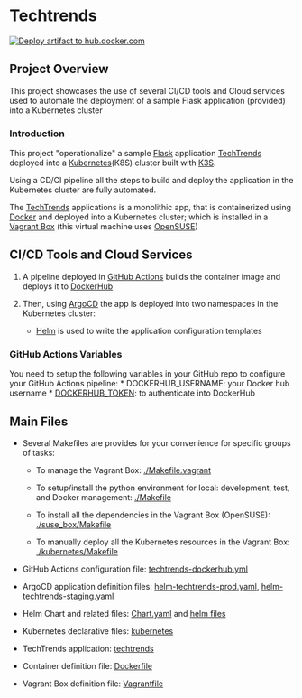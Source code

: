 # Techtrends

[![Deploy artifact to hub.docker.com](https://github.com/guillermo-ampie/techtrends/actions/workflows/techtrends-dockerhub.yml/badge.svg)](https://github.com/guillermo-ampie/techtrends/actions/workflows/techtrends-dockerhub.yml)

## Project Overview

This project showcases the use of several CI/CD tools and Cloud services used to automate the deployment of a sample Flask application (provided) into a Kubernetes cluster

### Introduction

This project "operationalize" a sample [Flask](https://flask.palletsprojects.com/) application [TechTrends](./techtrends/app.py) deployed into a [Kubernetes](https://kubernetes.io/)(K8S) cluster built with [K3S](https://k3s.io/).

Using a CD/CI pipeline all the steps to build and deploy the application in the Kubernetes cluster are fully automated.

The [TechTrends](./techtrends)  applications is a monolithic app, that is containerized using [Docker](https://www.docker.com/) and deployed into a Kubernetes cluster; which is installed in a [Vagrant Box](https://www.vagrantup.com/) (this virtual machine uses [OpenSUSE](https://www.opensuse.org/))

## CI/CD Tools and Cloud Services

1. A pipeline deployed in [GitHub Actions](https://github.com/features/actions) builds the container image and deploys it to [DockerHub](https://hub.docker.com/)

2. Then, using [ArgoCD]() the app is deployed into two namespaces in the Kubernetes cluster:
    * [Helm](https://helm.sh/) is used to write the application configuration templates


### GitHub Actions Variables

You need to setup the following variables in your GitHub repo to configure your GitHub Actions pipeline:
    * DOCKERHUB_USERNAME: your Docker hub username
    * [DOCKERHUB_TOKEN](https://www.docker.com/blog/docker-hub-new-personal-access-tokens/): to authenticate into DockerHub

## Main Files

* Several Makefiles are provides for your convenience for specific groups of tasks:

  * To manage the Vagrant Box: [./Makefile.vagrant](./Makefile.vagrant)

  * To setup/install the python environment for local: development, test, and Docker management: [./Makefile](Makefile)

  * To install all the dependencies in the Vagrant Box (OpenSUSE): [./suse_box/Makefile](./suse_box/Makefile)

  * To manually deploy all the Kubernetes resources in the Vagrant Box: [./kubernetes/Makefile](./kubernetes/Makefile)

* GitHub Actions configuration file: [techtrends-dockerhub.yml](.github/workflows/techtrends-dockerhub.yml)

* ArgoCD application definition files: [helm-techtrends-prod.yaml](argocd/helm-techtrends-prod.yaml), [helm-techtrends-staging.yaml](argocd/helm-techtrends-prod.yaml)

* Helm Chart and related files: [Chart.yaml](helm/Chart.yaml) and [helm files](helm)

* Kubernetes declarative files: [kubernetes](kubernetes)

* TechTrends application: [techtrends](techtrends)

* Container definition file: [Dockerfile](Dockerfile)

* Vagrant Box definition file: [Vagrantfile](Vagrantfile)
